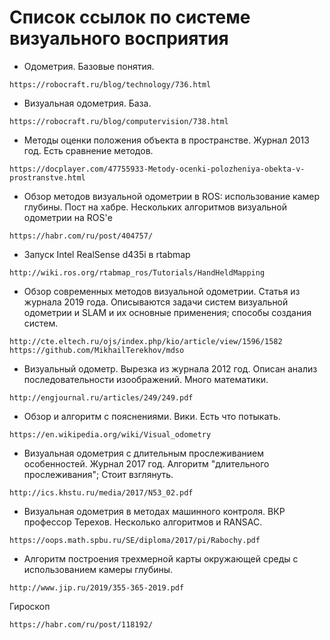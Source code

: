 # Список ссылок по системе визуального восприятия

- Одометрия. Базовые понятия.
```
https://robocraft.ru/blog/technology/736.html
```
- Визуальная одометрия. База.
```
https://robocraft.ru/blog/computervision/738.html
```

- Методы оценки положения объекта в пространстве. Журнал 2013 год. Есть сравнение методов.
```
https://docplayer.com/47755933-Metody-ocenki-polozheniya-obekta-v-prostranstve.html
```

- Обзор методов визуальной одометрии в ROS: использование камер глубины. Пост на хабре. Нескольких алгоритмов визуальной одометрии на ROS'е
```
https://habr.com/ru/post/404757/
```
- Запуск Intel RealSense d435i в rtabmap
```
http://wiki.ros.org/rtabmap_ros/Tutorials/HandHeldMapping
```


- Обзор современных методов визуальной одометрии. Статья из журнала 2019 года. Описываются задачи систем визуальной одометрии и SLAM и их основные применения; способы создания систем.
```
http://cte.eltech.ru/ojs/index.php/kio/article/view/1596/1582
https://github.com/MikhailTerekhov/mdso
```

- Визуальный одометр. Вырезка из журнала 2012 год. Описан анализ последовательности изоображений. Много математики.
```
http://engjournal.ru/articles/249/249.pdf
```

- Обзор и алгоритм с пояснениями. Вики. Есть что потыкать.
```
https://en.wikipedia.org/wiki/Visual_odometry
```

- Визуальная одометрия с длительным прослеживанием особенностей. Журнал 2017 год. Алгоритм "длительного прослеживания"; Стоит взглянуть.
```
http://ics.khstu.ru/media/2017/N53_02.pdf
```

- Визуальная одометрия в методах машинного контроля. ВКР профессор Терехов. Несколько алгоритмов и RANSAC.
```
https://oops.math.spbu.ru/SE/diploma/2017/pi/Rabochy.pdf
```

- Алгоритм построения трехмерной карты окружающей среды с использованием камеры глубины.
```
http://www.jip.ru/2019/355-365-2019.pdf
```


Гироскоп
```
https://habr.com/ru/post/118192/
```
